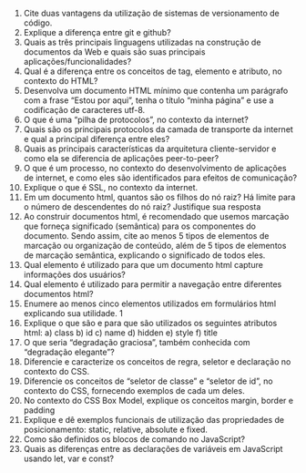 1) Cite duas vantagens da utilização de sistemas de versionamento de código.
2) Explique a diferença entre git e github?
3) Quais as três principais linguagens utilizadas na construção de documentos da Web e quais são
suas principais aplicações/funcionalidades?
4) Qual é a diferença entre os conceitos de tag, elemento e atributo, no contexto do HTML?
5) Desenvolva um documento HTML mínimo que contenha um parágrafo com a frase “Estou por
aqui”, tenha o título “minha página” e use a codificação de caracteres utf-8.
6) O que é uma “pilha de protocolos”, no contexto da internet?
7) Quais são os principais protocolos da camada de transporte da internet e qual a principal
diferença entre eles?
8) Quais as principais características da arquitetura cliente-servidor e como ela se diferencia de
aplicações peer-to-peer?
9) O que é um processo, no contexto do desenvolvimento de aplicações de internet, e como eles são
identificados para efeitos de comunicação?
10) Explique o que é SSL, no contexto da internet.
11) Em um documento html, quantos são os filhos do nó raiz? Há limite para o número de
descendentes do nó raiz? Justifique sua resposta
12) Ao construir documentos html, é recomendado que usemos marcação que forneça significado
(semântica) para os componentes do documento. Sendo assim, cite ao menos 5 tipos de elementos
de marcação ou organização de conteúdo, além de 5 tipos de elementos de marcação semântica,
explicando o significado de todos eles.
13) Qual elemento é utilizado para que um documento html capture informações dos usuários?
14) Qual elemento é utilizado para permitir a navegação entre diferentes documentos html?
15) Enumere ao menos cinco elementos utilizados em formulários html explicando sua utilidade.
1
16) Explique o que são e para que são utilizados os seguintes atributos html:
a) class
b) id
c) name
d) hidden
e) style
f) title
17) O que seria “degradação graciosa”, também conhecida com “degradação elegante”?
18) Diferencie e caracterize os conceitos de regra, seletor e declaração no contexto do CSS.
19) Diferencie os conceitos de “seletor de classe” e “seletor de id”, no contexto do CSS,
fornecendo exemplos de cada um deles.
20) No contexto do CSS Box Model, explique os conceitos margin, border e padding
21) Explique e dê exemplos funcionais de utilização das propriedades de posicionamento: static,
relative, absolute e fixed.
22) Como são definidos os blocos de comando no JavaScript?
23) Quais as diferenças entre as declarações de variáveis em JavaScript usando let, var e const?
